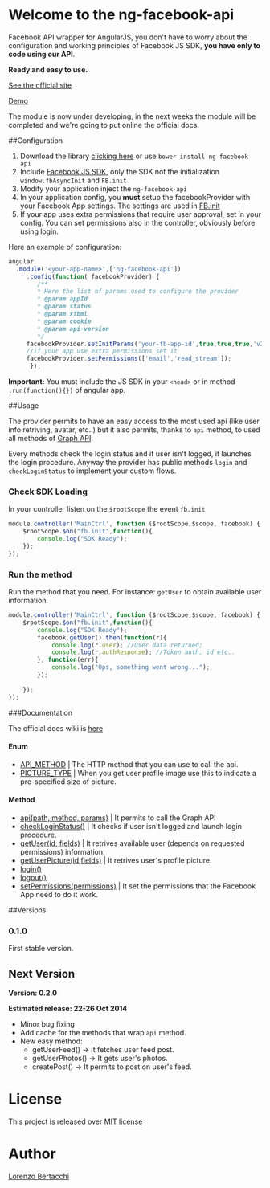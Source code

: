 Welcome to the ng-facebook-api
===============================

Facebook API wrapper for AngularJS, you don't have to worry about the configuration and	working principles of Facebook JS SDK, **you have only to code using our API**.

**Ready and easy to use.**

[See the official site](http://jberta93.github.io/ng-facebook-api/)

[Demo](http://jberta93.github.io/ng-facebook-api/demo)


The module is now under developing, in the next weeks the module will be completed and we're going to put online the official docs.

##Configuration

1. Download the library [clicking here](https://github.com/jberta93/ng-facebook-api/archive/master.zip) or use `bower install ng-facebook-api`
2. Include [Facebook JS SDK](https://developers.facebook.com/docs/javascript/quickstart/v2.1), only the SDK not the initialization `window.fbAsyncInit` and `FB.init`
3. Modify your application inject the `ng-facebook-api`
4. In your application config, you **must** setup the facebookProvider with your Facebook App settings. The settings are used in [FB.init](https://developers.facebook.com/docs/javascript/reference/FB.init/)
5. If your app uses extra permissions that require user approval, set in your config. You can set permissions also in the controller, obviously before using login.

Here an example of configuration:
```javascript
angular
  .module('<your-app-name>',['ng-facebook-api'])
     .config(function( facebookProvider) {
        /**
        * Here the list of params used to configure the provider
        * @param appId
        * @param status
        * @param xfbml
        * @param cookie
        * @param api-version
        */
	 facebookProvider.setInitParams('your-fb-app-id',true,true,true,'v2.1');
	 //if your app use extra permissions set it
	 facebookProvider.setPermissions(['email','read_stream']);
      });
```


**Important:** You must include the JS SDK in your `<head>` or in method `.run(function(){})` of angular app.

##Usage

The provider permits to have an easy access to the most used api (like user info retriving, avatar, etc..) but it also permits, thanks to `api` method, to used all methods of [Graph API](https://developers.facebook.com/docs/graph-api/reference/).

Every methods check the login status and if user isn't logged, it launches the login procedure. Anyway the provider has public methods `login` and `checkLoginStatus` to implement your custom flows. 

### Check SDK Loading

In your controller listen on the `$rootScope` the event `fb.init`

```javascript
module.controller('MainCtrl', function ($rootScope,$scope, facebook) {
	$rootScope.$on("fb.init",function(){
	    console.log("SDK Ready");
	});
});
```

### Run the method

Run the method that you need. For instance: `getUser` to obtain available user information.

```javascript
module.controller('MainCtrl', function ($rootScope,$scope, facebook) {
	$rootScope.$on("fb.init",function(){
	    console.log("SDK Ready");
	    facebook.getUser().then(function(r){
	    	console.log(r.user); //User data returned;
	    	console.log(r.authResponse); //Token auth, id etc..
	    }, function(err){
	    	console.log("Ops, something went wrong...");
	    });
	    
	});
});
```

###Documentation

The official docs wiki is [here](https://github.com/jberta93/ng-facebook-api/wiki/Home)

#### Enum
* [API_METHOD](https://github.com/jberta93/ng-facebook-api/wiki/API_METHOD) | The HTTP method that you can use to call the api.
* [PICTURE_TYPE](https://github.com/jberta93/ng-facebook-api/wiki/PICTURE_TYPE) | When you get user profile image use this to indicate a pre-specified size of picture.

#### Method

* [api(path, method, params)](https://github.com/jberta93/ng-facebook-api/wiki/api) | It permits to call the Graph API
* [checkLoginStatus()](https://github.com/jberta93/ng-facebook-api/wiki/checkLoginStatus) | It checks if user isn't logged and launch login procedure.
* [getUser(id, fields)](https://github.com/jberta93/ng-facebook-api/wiki/getUser) | It retrives  available user (depends on requested permissions) information.
* [getUserPicture(id,fields)](https://github.com/jberta93/ng-facebook-api/wiki/getUserPicture) |  It retrives user's profile picture.
* [login()](https://github.com/jberta93/ng-facebook-api/wiki/login) 
* [logout()](https://github.com/jberta93/ng-facebook-api/wiki/logout) 
* [setPermissions(permissions)](https://github.com/jberta93/ng-facebook-api/wiki/setPermissions) | It set the permissions that the Facebook App need to do it work.


##Versions

### 0.1.0 
First stable version.

## Next Version

**Version: 0.2.0**

**Estimated release: 22-26 Oct 2014**

* Minor bug fixing
* Add cache for the methods that wrap `api` method.
* New easy method:
   * getUserFeed() -> It fetches user feed post.
   * getUserPhotos() -> It gets user's photos.
   * createPost() -> It permits to post on user's feed.

License
===============================
This project is released over [MIT license](http://opensource.org/licenses/MIT "MIT License")

Author
===============================
[Lorenzo Bertacchi](http://www.lorenzobertacchi.it/)
